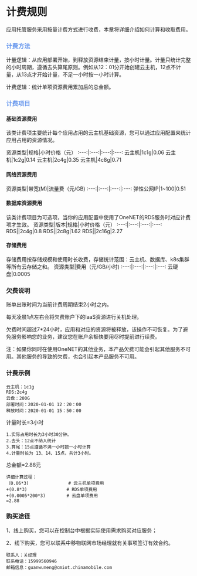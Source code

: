 # 计费规则
 
应用托管服务采用按量计费方式进行收费，本章将详细介绍如何计算和收取费用。


### <font color="#6495ED">计费方法</font>

计量逻辑：从应用部署开始，到释放资源结束计量，按小时计量。计量只统计完整的小时周期，遵循去头算尾原则。例如从12：01分开始创建云主机，12点不计量，从13点才开始计量，不足一小时按一小时计算。

计费逻辑：统计单项资源费用累加后的总金额。



### <font color="#6495ED">计费项目</font>

#### 基础资源费用
该类计费项主要统计每个应用占用的云主机基础资源，您可以通过应用配置来统计应用占用的资源情况。

资源类型|规格|小时价格（元）
:---:|:---:|:---:|:---:
云主机|1c1g|0.06
云主机|1c2g|0.14
云主机|2c4g|0.35
云主机|4c8g|0.71

#### 网络资源费用

资源类型|带宽(M)|流量费（元/GB)
:---:|:---:|:---:|:---:
弹性公网IP|1~100|0.51

#### 数据库资源费用

该类计费项目为可选项，当你的应用配置中使用了OneNET的RDS服务时对应计费项才生效。
资源类型|版本|规格|小时价格（元）
:---:|:---:|:---:|:---:
RDS||2c4g|0.8
RDS||2c8g|1.62
RDS||2c16g|2.27

#### 存储费用
存储费用按存储规模和使用时长收费，存储统计范围：云主机、数据库、k8s集群等所有云存储之和。
资源类型|费用（元/GB/小时)
:---:|:---:|:---:|:---:
云硬盘|0.0005

### 欠费说明
账单出账时间为当前计费周期结束2小时之内。

每天凌晨1点左右会将欠费账户下的IaaS资源进行关机处理。

欠费时间超过7*24小时，应用和对应的资源将被释放，该操作不可恢复。为了避免服务影响您的业务，建议您在账户余额快要用尽时提前进行续费。

注：如果你同时在使用OneNET的其他业务，本产品欠费可能会引起其他服务不可用。其他服务的导致的欠费，也会引起本产品服务不可用。

### 计费示例
    云主机：1c1g
    RDS:2c4g
    云盘：200G
    部署时间：2020-01-01 12：20：00
    释放时间：2020-01-01 15：50：00


计量时长=3小时

    1.实际占用时长为3小时30分钟。
    2.去头：12点不纳入统计
    3.算尾：15点遵循不满一小时按一小时计算
    4.计量时长为 13、14、15点，共计3小时。

总金额=2.88元

    详细计算过程：         
    （0.06*3)               # 云主机单项费用
    +(0.8*3)               # RDS单项费用
    +(0.0005*200*3)        # 云盘单项费用
    =2.88



### 购买途径

1、线上购买，您可以在控制台中根据实际使用需求购买对应服务；

2、线下购买，您可以联系中移物联网市场经理就有关事项签订有效合约。

    联系人：关经理
    联系电话：15999560946
    邮箱信息：guanwuneng@cmiot.chinamobile.com

			
